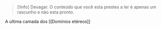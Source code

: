 >[!info] Devagar.
>O conteúdo que você esta prestes a ler é apenas um rascunho e não esta pronto.

A ultima camada dos [[Domínios etéreos]]